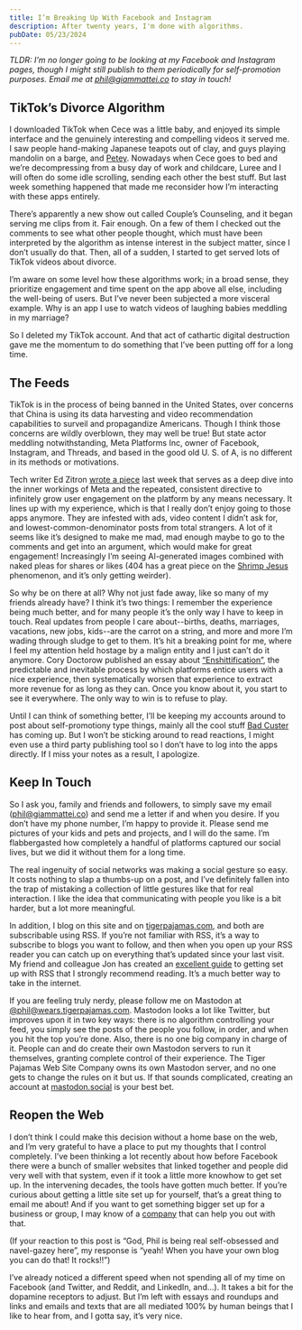 ```yaml
---
title: I’m Breaking Up With Facebook and Instagram
description: After twenty years, I'm done with algorithms.
pubDate: 05/23/2024
---
```


_TLDR: I’m no longer going to be looking at my Facebook and Instagram pages, though I might still publish to them periodically for self-promotion purposes. Email me at [phil@giammattei.co](mailto:phil@giammattei.co) to stay in touch!_

## TikTok’s Divorce Algorithm

I downloaded TikTok when Cece was a little baby, and enjoyed its simple interface and the genuinely interesting and compelling videos it served me. I saw people hand-making Japanese teapots out of clay, and guys playing mandolin on a barge, and [Petey](https://www.tiktok.com/@peteyusa?lang=en). Nowadays when Cece goes to bed and we’re decompressing from a busy day of work and childcare, Luree and I will often do some idle scrolling, sending each other the best stuff. But last week something happened that made me reconsider how I’m interacting with these apps entirely.

There’s apparently a new show out called Couple’s Counseling, and it began serving me clips from it. Fair enough. On a few of them I checked out the comments to see what other people thought, which must have been interpreted by the algorithm as intense interest in the subject matter, since I don’t usually do that. Then, all of a sudden, I started to get served lots of TikTok videos about divorce.

I’m aware on some level how these algorithms work; in a broad sense, they prioritize engagement and time spent on the app above all else, including the well-being of users. But I’ve never been subjected a more visceral example. Why is an app I use to watch videos of laughing babies meddling in my marriage?

So I deleted my TikTok account. And that act of cathartic digital destruction gave me the momentum to do something that I’ve been putting off for a long time.

## The Feeds

TikTok is in the process of being banned in the United States, over concerns that China is using its data harvesting and video recommendation capabilities to surveil and propagandize Americans. Though I think those concerns are wildly overblown, they may well be true! But state actor meddling notwithstanding, Meta Platforms Inc, owner of Facebook, Instagram, and Threads, and based in the good old U. S. of A, is no different in its methods or motivations.

Tech writer Ed Zitron [wrote a piece](https://www.wheresyoured.at/killingfacebook/) last week that serves as a deep dive into the inner workings of Meta and the repeated, consistent directive to infinitely grow user engagement on the platform by any means necessary. It lines up with my experience, which is that I really don’t enjoy going to those apps anymore. They are infested with ads, video content I didn’t ask for, and lowest-common-denominator posts from total strangers. A lot of it seems like it’s designed to make me mad, mad enough maybe to go to the comments and get into an argument, which would make for great engagement! Increasingly I’m seeing AI-generated images combined with naked pleas for shares or likes (404 has a great piece on the [Shrimp Jesus]() phenomenon, and it’s only getting weirder).

So why be on there at all? Why not just fade away, like so many of my friends already have? I think it’s two things: I remember the experience being much better, and for many people it’s the only way I have to keep in touch. Real updates from people I care about--births, deaths, marriages, vacations, new jobs, kids--are the carrot on a string, and more and more I’m wading through sludge to get to them. It’s hit a breaking point for me, where I feel my attention held hostage by a malign entity and I just can’t do it anymore. Cory Doctorow published an essay about [“Enshittification”](https://pluralistic.net/2023/01/21/potemkin-ai/#hey-guys), the predictable and inevitable process by which platforms entice users with a nice experience, then systematically worsen that experience to extract more revenue for as long as they can. Once you know about it, you start to see it everywhere. The only way to win is to refuse to play.

Until I can think of something better, I’ll be keeping my accounts around to post about self-promotiony type things, mainly all the cool stuff [Bad Custer](https://badcuster.net) has coming up. But I won’t be sticking around to read reactions, I might even use a third party publishing tool so I don’t have to log into the apps directly. If I miss your notes as a result, I apologize.

## Keep In Touch

So I ask you, family and friends and followers, to simply save my email ([phil@giammattei.co](mailto:phil@giammattei.co)) and send me a letter if and when you desire. If you don’t have my phone number, I’m happy to provide it. Please send me pictures of your kids and pets and projects, and I will do the same. I’m flabbergasted how completely a handful of platforms captured our social lives, but we did it without them for a long time.

The real ingenuity of social networks was making a social gesture so easy. It costs nothing to slap a thumbs-up on a post, and I’ve definitely fallen into the trap of mistaking a collection of little gestures like that for real interaction. I like the idea that communicating with people you like is a bit harder, but a lot more meaningful.

In addition, I blog on this site and on [tigerpajamas.com](tigerpajamas.com), and both are subscribable using RSS. If you’re not familiar with RSS, it’s a way to subscribe to blogs you want to follow, and then when you open up your RSS reader you can catch up on everything that’s updated since your last visit. My friend and colleague Jon has created an [excellent guide](https://taalumot.space/writing/what-to-do-online-instead-of-social-media) to getting set up with RSS that I strongly recommend reading. It’s a much better way to take in the internet.

If you are feeling truly nerdy, please follow me on Mastodon at [@phil@wears.tigerpajamas.com](https://wears.tigerpajamas.com/@phil). Mastodon looks a lot like Twitter, but improves upon it in two key ways: there is no algorithm controlling your feed, you simply see the posts of the people you follow, in order, and when you hit the top you’re done. Also, there is no one big company in charge of it. People can and do create their own Mastodon servers to run it themselves, granting complete control of their experience. The Tiger Pajamas Web Site Company owns its own Mastodon server, and no one gets to change the rules on it but us. If that sounds complicated, creating an account at [mastodon.social](https://mastodon.social) is your best bet.

## Reopen the Web

I don’t think I could make this decision without a home base on the web, and I’m very grateful to have a place to put my thoughts that I control completely. I’ve been thinking a lot recently about how before Facebook there were a bunch of smaller websites that linked together and people did very well with that system, even if it took a little more knowhow to get set up. In the intervening decades, the tools have gotten much better. If you’re curious about getting a little site set up for yourself, that’s a great thing to email me about! And if you want to get something bigger set up for a business or group, I may know of a [company](https://tigerpajamas.com) that can help you out with that.

(If your reaction to this post is “God, Phil is being real self-obsessed and navel-gazey here”, my response is “yeah! When you have your own blog you can do that! It rocks!!”)

I’ve already noticed a different speed when not spending all of my time on Facebook (and Twitter, and Reddit, and LinkedIn, and...). It takes a bit for the dopamine receptors to adjust. But I’m left with essays and roundups and links and emails and texts that are all mediated 100% by human beings that I like to hear from, and I gotta say, it’s very nice.
